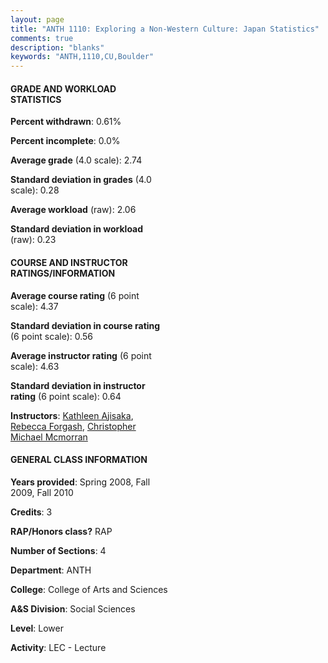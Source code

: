 ```yaml
---
layout: page
title: "ANTH 1110: Exploring a Non-Western Culture: Japan Statistics"
comments: true
description: "blanks"
keywords: "ANTH,1110,CU,Boulder"
---
```

<head>
<script src="https://ajax.googleapis.com/ajax/libs/jquery/2.1.3/jquery.min.js"></script>
<script src="https://dl.dropboxusercontent.com/s/pc42nxpaw1ea4o9/highcharts.js?dl=0"></script>
<!-- <script src="../assets/js/highcharts.js"></script> -->
<style type="text/css">@font-face {
	font-family: "Bebas Neue";
	src: url(https://www.filehosting.org/file/details/544349/BebasNeue Regular.otf) format("opentype");
	}
	h1.Bebas { 
		font-family: "Bebas Neue", Verdana, Tahoma;
	}
</style>
</head>
<body>
	<div id="container" style="float: right; width: 45%; height: 88%; margin-left: 2.5%; margin-right: 2.5%;"></div>
	<script language="JavaScript">
		$(document).ready(function() {
		var chart = {type: 'column'};
		var title = {text: 'Grade Distribution'};
		var xAxis = {categories: ['A','B','C','D','F'],crosshair: true};
		var yAxis = {min: 0,title: {text: 'Percentage'}};
		var tooltip = {headerFormat: '<center><b><span style="font-size:20px">{point.key}</span></b></center>',
		               pointFormat: '<td style="padding:0"><b>{point.y:.1f}%</b></td>',
		               footerFormat: '</table>',shared: true,useHTML: true};
		var plotOptions = {column: {pointPadding: 0.0,borderWidth: 0}};  
		var credits = {enabled: false};var series= [{name: 'Percent',data: [26.41,38.12,26.29,6.37,2.8,]}];
		var json = {};
		json.chart = chart;
		json.title = title;
		json.tooltip = tooltip;
		json.xAxis = xAxis;
		json.yAxis = yAxis;  
		json.series = series;
		json.plotOptions = plotOptions;  
		json.credits = credits;
		$('#container').highcharts(json);
	});
	</script>
</body>
			   
#### GRADE AND WORKLOAD STATISTICS

**Percent withdrawn**: 0.61%

**Percent incomplete**: 0.0%

**Average grade** (4.0 scale): 2.74

**Standard deviation in grades** (4.0 scale): 0.28

**Average workload** (raw): 2.06

**Standard deviation in workload** (raw): 0.23

#### COURSE AND INSTRUCTOR RATINGS/INFORMATION

**Average course rating** (6 point scale): 4.37

**Standard deviation in course rating** (6 point scale): 0.56

**Average instructor rating** (6 point scale): 4.63

**Standard deviation in instructor rating** (6 point scale): 0.64

**Instructors**: <a href='../../instructors/Kathleen_Ajisaka'>Kathleen Ajisaka</a>, <a href='../../instructors/Rebecca_Forgash'>Rebecca Forgash</a>, <a href='../../instructors/Christopher_Michael_Mcmorran'>Christopher Michael Mcmorran</a>

#### GENERAL CLASS INFORMATION

**Years provided**: Spring 2008, Fall 2009, Fall 2010

**Credits**: 3

**RAP/Honors class?** RAP

**Number of Sections**: 4

**Department**: ANTH

**College**: College of Arts and Sciences

**A&S Division**: Social Sciences

**Level**: Lower

**Activity**: LEC - Lecture
